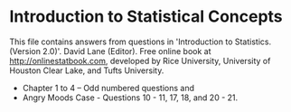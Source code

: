 # Introduction to Statistical Concepts
This file contains answers from questions in 'Introduction to Statistics.(Version 2.0)'. David Lane (Editor). Free online book at
http://onlinestatbook.com, developed by Rice University, University of Houston Clear Lake, and Tufts University.

- Chapter 1 to 4 – Odd numbered questions and 
- Angry Moods Case - Questions 10 - 11, 17, 18, and 20 - 21.
